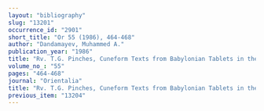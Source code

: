 ```yaml
---
layout: "bibliography"
slug: "13201"
occurrence_id: "2901"
short_title: "Or 55 (1986), 464-468"
author: "Dandamayev, Muhammed A."
publication_year: "1986"
title: "Rv. T.G. Pinches, Cuneform Texts from Babylonian Tablets in the British Museum CT 55-57"
volume_no_: "55"
pages: "464-468"
journal: "Orientalia"
title: "Rv. T.G. Pinches, Cuneform Texts from Babylonian Tablets in the British Museum CT 55-57"
previous_item: "13204"
---
```

